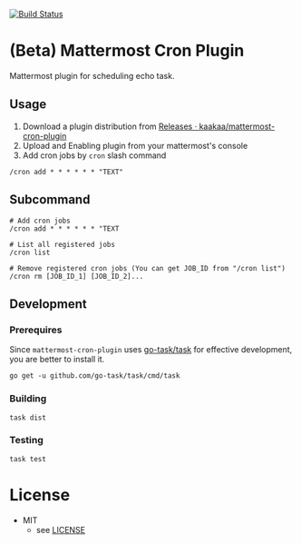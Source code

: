 [![Build Status](https://travis-ci.org/kaakaa/mattermost-cron-plugin.svg?branch=master)](https://travis-ci.org/kaakaa/mattermost-cron-plugin)
# (Beta) Mattermost Cron Plugin

Mattermost plugin for scheduling echo task.

## Usage

1. Download a plugin distribution from [Releases · kaakaa/mattermost\-cron\-plugin](https://github.com/kaakaa/mattermost-cron-plugin/releases)
2. Upload and Enabling plugin from your mattermost's console
3. Add cron jobs by `cron` slash command

```
/cron add * * * * * * "TEXT"
```

## Subcommand

```
# Add cron jobs
/cron add * * * * * * "TEXT

# List all registered jobs
/cron list

# Remove registered cron jobs (You can get JOB_ID from "/cron list")
/cron rm [JOB_ID_1] [JOB_ID_2]...
```


## Development

### Prerequires

Since `mattermost-cron-plugin` uses [go\-task/task](https://github.com/go-task/task) for effective development, you are better to install it.

```
go get -u github.com/go-task/task/cmd/task
```

### Building

```
task dist
```

### Testing

```
task test
```

# License

* MIT
  * see [LICENSE](LICENSE)